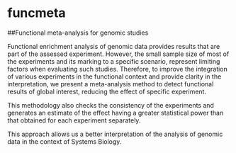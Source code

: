 # funcmeta
##Functional meta-analysis for genomic studies 

Functional enrichment analysis of genomic data provides results that are part of the assessed experiment. However, the small sample size of most of the experiments and its marking to a specific scenario, represent limiting factors when evaluating such studies. Therefore, to improve the integration of various experiments in the functional context and provide clarity in the
interpretation,  we present a meta-analysis method to detect functional results of global interest, reducing the effect of
specific experiment. 

This methodology also checks the consistency of the experiments and generates an estimate of the effect having a greater statistical power than that obtained for each experiment separately.

This approach allows us a better interpretation of the analysis of genomic data in the context of Systems Biology.
